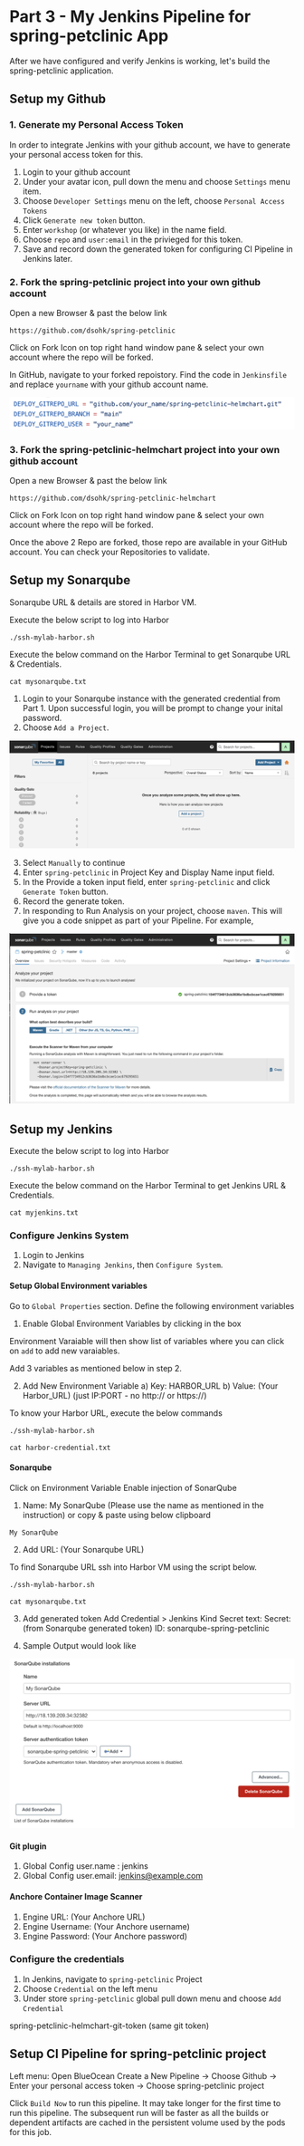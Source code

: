 # Part 3 - My Jenkins Pipeline for spring-petclinic App

After we have configured and verify Jenkins is working, let's build the spring-petclinic application.

## Setup my Github

### 1. Generate my Personal Access Token

In order to integrate Jenkins with your github account, we have to generate your personal access token for this.

1. Login to your github account
2. Under your avatar icon, pull down the menu and choose `Settings` menu item.
3. Choose `Developer Settings` menu on the left, choose `Personal Access Tokens`
4. Click `Generate new token` button.
5. Enter `workshop` (or whatever you like) in the name field.
6. Choose `repo` and `user:email` in the privieged for this token.
7. Save and record down the generated token for configuring CI Pipeline in Jenkins later.

### 2. Fork the spring-petclinic project into your own github account

Open a new Browser & past the below link

```
https://github.com/dsohk/spring-petclinic
```
Click on Fork Icon on top right hand window pane & select your own account where the repo will be forked.

In GitHub, navigate to your forked repoistory. Find the code in `Jenkinsfile` and replace `yourname` with your github account name.

![Code change after forked repo](./images/github-repo-code-change-yourname.png)

### 3. Fork the spring-petclinic-helmchart project into your own github account

Open a new Browser & past the below link

```
https://github.com/dsohk/spring-petclinic-helmchart
```
Click on Fork Icon on top right hand window pane & select your own account where the repo will be forked.

Once the above 2 Repo are forked, those repo are available in your GitHub account. 
You can check your Repositories to validate. 


## Setup my Sonarqube

Sonarqube URL & details are stored in Harbor VM. 

Execute the below script to log into Harbor
```
./ssh-mylab-harbor.sh
```

Execute the below command on the Harbor Terminal to get Sonarqube URL & Credentials.

```
cat mysonarqube.txt
```

1. Login to your Sonarqube instance with the generated credential from Part 1. Upon successful login, you will be prompt to change your inital password. 
2. Choose `Add a Project`. 

![Add Project in Sonarqube](./images/sonarqube-add-project.png)

3. Select `Manually` to continue
3. Enter `spring-petclinic` in Project Key and Display Name input field.
4. In the Provide a token input field, enter `spring-petclinic` and click `Generate Token` button.
5. Record the generate token.
6. In responding to Run Analysis on your project, choose `maven`. This will give you a code snippet as part of your Pipeline. For example,

![Generated Token in Sonarqube](./images/sonarqube-add-project-generated-token.png)

## Setup my Jenkins

Execute the below script to log into Harbor
```
./ssh-mylab-harbor.sh
```

Execute the below command on the Harbor Terminal to get Jenkins URL & Credentials.

```
cat myjenkins.txt
```

### Configure Jenkins System

1. Login to Jenkins
2. Navigate to `Managing Jenkins`, then `Configure System`.

#### Setup Global Environment variables

Go to `Global Properties` section. Define the following environment variables

1. Enable Global Environment Variables by clicking in the box 

Environment Varaiable will then show list of variables where you can click on `add` to add new varaiables. 

Add 3 variables as mentioned below in step 2.

2. Add New Environment Variable
   a) Key: HARBOR_URL
   b) Value: (Your Harbor_URL) (just IP:PORT - no http:// or https://)
   
To know your Harbor URL, execute the below commands

```
./ssh-mylab-harbor.sh
```
```
cat harbor-credential.txt
```

#### Sonarqube

Click on Environment Variable Enable injection of SonarQube

1. Name: My SonarQube (Please use the name as mentioned in the instruction) or copy & paste using below clipboard
```
My SonarQube
```
2. Add URL: (Your Sonarqube URL)

To find Sonarqube URL ssh into Harbor VM using the script below. 

```
./ssh-mylab-harbor.sh
```
```
cat mysonarqube.txt
```

3. Add generated token 
  Add Credential > Jenkins
  Kind Secret text: 
  Secret: (from Sonarqube generated token)
  ID: sonarqube-spring-petclinic

4. Sample Output would look like

![Configure Sonarqube integration in Jenkins](./images/jenkins-configure-sonarqube.png)


#### Git plugin

1. Global Config user.name : jenkins
2. Global Config user.email: jenkins@example.com

#### Anchore Container Image Scanner

1. Engine URL: (Your Anchore URL)
2. Engine Username: (Your Anchore username)
3. Engine Password: (Your Anchore password)


### Configure the credentials

1. In Jenkins, navigate to `spring-petclinic` Project
2. Choose `Credential` on the left menu
3. Under store `spring-petclinic` global pull down menu and choose `Add Credential`

spring-petclinic-helmchart-git-token
(same git token)

## Setup CI Pipeline for spring-petclinic project

Left menu:
  Open BlueOcean
  Create a New Pipeline
  -> Choose Github
  -> Enter your personal access token
  -> Choose spring-petclinic project 

Click `Build Now` to run this pipeline. It may take longer for the first time to run this pipeline. The subsequent run will be faster as all the builds or dependent artifacts are cached in the persistent volume used by the pods for this job.




